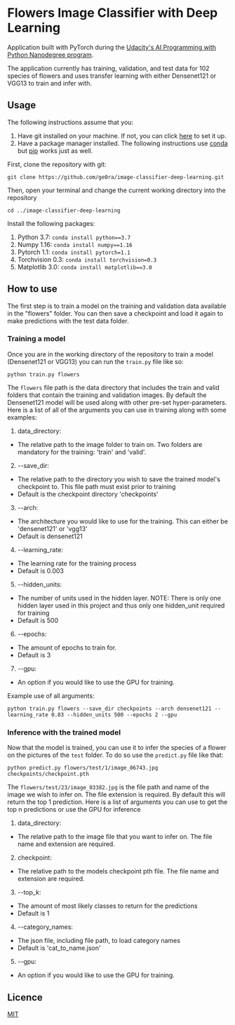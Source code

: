 # Flowers Image Classifier with Deep Learning

Application built with PyTorch during the [Udacity's AI Programming with Python Nanodegree program](https://eu.udacity.com/course/ai-programming-python-nanodegree--nd089).

The application currently has training, validation, and test data for 102 species of flowers and uses transfer learning with either Densenet121 or VGG13 to train and infer with.

## Usage
The following instructions assume that you:
1. Have git installed on your machine. If not, you can click [here](https://git-scm.com/book/en/v2/Getting-Started-Installing-Git) to set it up.
2. Have a package manager installed. The following instructions use [conda](https://docs.conda.io/en/latest/) but [pip](https://pypi.org/project/pip/) works just as well.


First, clone the repository with git:

`git clone https://github.com/ge0ra/image-classifier-deep-learning.git`

Then, open your terminal and change the current working directory into the repository

`cd ../image-classifier-deep-learning`

Install the following packages:
1. Python 3.7: `conda install python==3.7`
2. Numpy 1.16: `conda install numpy==1.16`
3. Pytorch 1.1: `conda install pytorch=1.1`
4. Torchvision 0.3: `conda install torchvision=0.3`
5. Matplotlib 3.0: `conda install matplotlib==3.0`


## How to use
The first step is to train a model on the training and validation data available in the "flowers" folder. You can then save a checkpoint and load it again to make predictions with the test data folder.

### Training a model
Once you are in the working directory of the repository to train a model (Densenet121 or VGG13) you can run the `train.py` file like so:

`python train.py flowers`

The `flowers` file path is the data directory that includes the train and valid folders that contain the training and validation images. By default the Densenet121 model will be used along with other pre-set hyper-parameters. Here is a list of all of the arguments you can use in training along with some examples:

1. data_directory:
- The relative path to the image folder to train on. Two folders are mandatory for the training: 'train' and 'valid'.
2. --save_dir:
- The relative path to the directory you wish to save the trained model's checkpoint to. This file path must exist prior to training
- Default is the checkpoint directory 'checkpoints'
3. --arch:
- The architecture you would like to use for the training. This can either be 'densenet121' or 'vgg13'
- Default is densenet121
4. --learning_rate:
- The learning rate for the training process
- Default is 0.003
5. --hidden_units:
- The number of units used in the hidden layer. NOTE: There is only one hidden layer used in this project and thus only one hidden_unit required for training
- Default is 500
6. --epochs:
- The amount of epochs to train for.
- Default is 3
7. --gpu:
- An option if you would like to use the GPU for training.

Example use of all arguments:

`python train.py flowers --save_dir checkpoints --arch densenet121 --learning_rate 0.03 --hidden_units 500 --epochs 2 --gpu`


### Inference with the trained model
Now that the model is trained, you can use it to infer the species of a flower on the pictures of the `test` folder. To do so use the `predict.py` file like that:

`python predict.py flowers/test/1/image_06743.jpg checkpoints/checkpoint.pth`

The `flowers/test/23/image_03382.jpg` is the file path and name of the image we wish to infer on. The file extension is required. By default this will return the top 1 prediction. Here is a list of arguments you can use to get the top n predictions or use the GPU for inference

1. data_directory:
- The relative path to the image file that you want to infer on. The file name and extension are required.
2. checkpoint:
- The relative path to the models checkpoint pth file. The file name and extension are required.
3. --top_k:
- The amount of most likely classes to return for the predictions
- Default is 1
4. --category_names:
- The json file, including file path, to load category names
- Default is 'cat_to_name.json'
5. --gpu:
- An option if you would like to use the GPU for training.



## Licence
[MIT](https://opensource.org/licenses/MIT)
